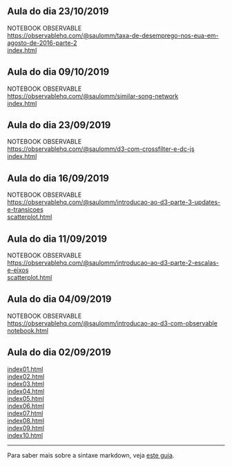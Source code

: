 ## Aula do dia 23/10/2019  
NOTEBOOK OBSERVABLE    
https://observablehq.com/@saulomm/taxa-de-desemprego-nos-eua-em-agosto-de-2016-parte-2  
[index.html](d3_interactive/index.html)<br>  

## Aula do dia 09/10/2019  
NOTEBOOK OBSERVABLE    
https://observablehq.com/@saulomm/similar-song-network  
[index.html](d3_network/index.html)<br>   

## Aula do dia 23/09/2019  
NOTEBOOK OBSERVABLE    
https://observablehq.com/@saulomm/d3-com-crossfilter-e-dc-js       
[index.html](d3_crossfilter/index.html)<br>  

## Aula do dia 16/09/2019
NOTEBOOK OBSERVABLE  
https://observablehq.com/@saulomm/introducao-ao-d3-parte-3-updates-e-transicoes    
[scatterplot.html](d3_update/scatterplot.html)<br>  

## Aula do dia 11/09/2019
NOTEBOOK OBSERVABLE  
https://observablehq.com/@saulomm/introducao-ao-d3-parte-2-escalas-e-eixos   
[scatterplot.html](d3_scale/scatterplot.html)<br>  

## Aula do dia 04/09/2019
NOTEBOOK OBSERVABLE  
https://observablehq.com/@saulomm/introducao-ao-d3-com-observable  
[notebook.html](d3_intro/notebook.html)<br>  

## Aula do dia 02/09/2019

[index01.html](basic/index01.html)<br>
[index02.html](basic/index02.html)<br>
[index03.html](basic/index03.html)<br>
[index04.html](basic/index04.html)<br>
[index05.html](basic/index05.html)<br>
[index06.html](basic/index06.html)<br>
[index07.html](basic/index07.html)<br>
[index08.html](basic/index08.html)<br>
[index09.html](basic/index09.html)<br>
[index10.html](basic/index10.html)<br>

---

Para saber mais sobre a sintaxe markdown, veja [este guia](https://guides.github.com/features/mastering-markdown/).


